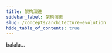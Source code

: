```yaml
---
title: 架构演进
sidebar_label: 架构演进
slug: /concepts/architecture-evolution
hide_table_of_contents: true
---
```

balala...